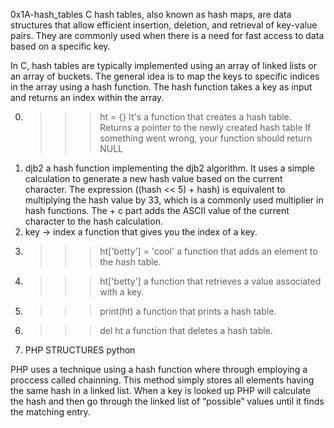0x1A-hash_tables
C hash tables, also known as hash maps, are data structures that allow efficient insertion, deletion, and retrieval of key-value pairs. They are commonly used when there is a need for fast access to data based on a specific key.

In C, hash tables are typically implemented using an array of linked lists or an array of buckets. The general idea is to map the keys to specific indices in the array using a hash function. The hash function takes a key as input and returns an index within the array.

0. >>> ht = {}
It's a function that creates a hash table.
Returns a pointer to the newly created hash table
If something went wrong, your function should return NULL
1. djb2
a hash function implementing the djb2 algorithm.
It uses a simple calculation to generate a new hash value based on the current character. The expression ((hash << 5) + hash) is equivalent to multiplying the hash value by 33, which is a commonly used multiplier in hash functions. The + c part adds the ASCII value of the current character to the hash calculation.
2. key -> index
a function that gives you the index of a key.
3. >>> ht['betty'] = 'cool'
a function that adds an element to the hash table.
4. >>> ht['betty']
a function that retrieves a value associated with a key.
5. >>> print(ht)
a function that prints a hash table.
6. >>> del ht
a function that deletes a hash table.
100. PHP STRUCTURES
python

PHP uses a technique using a hash function where through employing a proccess called chainning.
This method simply stores all elements having the same hash in a linked list. When a key is looked up PHP will calculate the hash and then go through the linked list of “possible” values until it finds the matching entry. 
